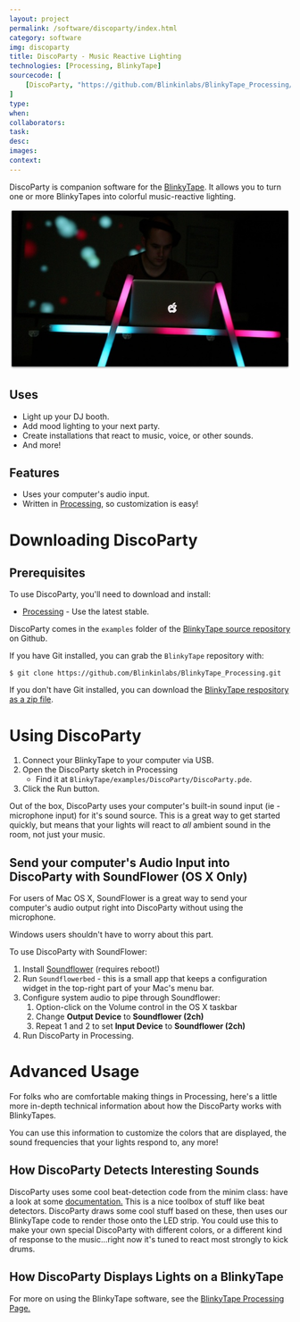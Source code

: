 ```yaml
---
layout: project
permalink: /software/discoparty/index.html
category: software
img: discoparty
title: DiscoParty - Music Reactive Lighting
technologies: [Processing, BlinkyTape]
sourcecode: [
	[DiscoParty, "https://github.com/Blinkinlabs/BlinkyTape_Processing/tree/master/examples/DiscoParty"]
]
type:
when:
collaborators:
task: 
desc:
images:
context: 
---
```


DiscoParty is companion software for the [BlinkyTape](/blinkytape/).  It allows you to turn one or more BlinkyTapes into colorful music-reactive lighting.

![DiscoParty DJ Photo Thing](/images/blinkytape/big/dj.jpg)

## Uses

* Light up your DJ booth.
* Add mood lighting to your next party.
* Create installations that react to music, voice, or other sounds.
* And more!

## Features

* Uses your computer's audio input.
* Written in [Processing](http://processing.org/), so customization is easy!

# Downloading DiscoParty

## Prerequisites

To use DiscoParty, you'll need to download and install:

* [Processing](http://processing.org/download/) - Use the latest stable. 

DiscoParty comes in the `examples` folder of the [BlinkyTape source repository](https://github.com/Blinkinlabs/BlinkyTape_Processing) on Github.

If you have Git installed, you can grab the `BlinkyTape` repository with:

	$ git clone https://github.com/Blinkinlabs/BlinkyTape_Processing.git

If you don't have Git installed, you can download the [BlinkyTape respository as a zip file](https://github.com/BlinkinLabs/BlinkyTape_processing/archive/master.zip).

# Using DiscoParty

1. Connect your BlinkyTape to your computer via USB.
2. Open the DiscoParty sketch in Processing
    * Find it at `BlinkyTape/examples/DiscoParty/DiscoParty.pde`.
3. Click the Run button.

Out of the box, DiscoParty uses your computer's built-in sound input (ie -
microphone input) for it's sound source.  This is a great way to get started
quickly, but means that your lights will react to *all* ambient sound in the
room, not just your music.

## Send your computer's Audio Input into DiscoParty with SoundFlower (OS X Only)

For users of Mac OS X, SoundFlower is a great way to send your computer's audio output right into DiscoParty without using the microphone.

Windows users shouldn't have to worry about this part.

To use DiscoParty with SoundFlower:

1. Install [Soundflower](http://cycling74.com/soundflower-landing-page/) (requires reboot!)
2. Run `Soundflowerbed` - this is a small app that keeps a configuration widget in the top-right part of your Mac's menu bar.
3. Configure system audio to pipe through Soundflower:
    1. Option-click on the Volume control in the OS X taskbar
    2. Change **Output Device** to **Soundflower (2ch)**
    3. Repeat 1 and 2 to set **Input Device** to **Soundflower (2ch)**
4. Run DiscoParty in Processing.

# Advanced Usage

For folks who are comfortable making things in Processing, here's a little more
in-depth technical information about how the DiscoParty works with BlinkyTapes.

You can use this information to customize the colors that are displayed, the
sound frequencies that your lights respond to, any more!

## How DiscoParty Detects Interesting Sounds

DiscoParty uses some cool beat-detection code from the minim class: have a look at some [documentation.](http://code.compartmental.net/tools/minim) This is a nice toolbox of stuff like beat detectors. DiscoParty draws some cool stuff based on these, then uses our BlinkyTape code to render those onto the LED strip.  You could use this to make your own special DiscoParty with different colors, or a different kind of response to the music...right now it's tuned to react most strongly to kick drums.

## How DiscoParty Displays Lights on a BlinkyTape

For more on using the BlinkyTape software, see the [BlinkyTape Processing Page.](/blinkyTape/docs/processing/)

